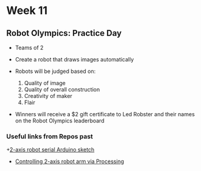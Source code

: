 # Week 11

## Robot Olympics: Practice Day

+ Teams of 2

+ Create a robot that draws images automatically

+ Robots will be judged based on:
	1) Quality of image
	2) Quality of overall construction
	3) Creativity of maker
	4) Flair

+ Winners will receive a $2 gift certificate to Led Robster and their names on the Robot Olympics leaderboard

### Useful links from Repos past

+[2-axis robot serial Arduino sketch](https://github.com/entertainmenttechnology/Earle-MTEC2280-Fall2017/tree/master/week11/robot-2axis-serial)
+ [Controlling 2-axis robot arm via Processing](https://github.com/entertainmenttechnology/Earle-MTEC2280-Fall2017/tree/master/week11/processing_2axis_automated)
